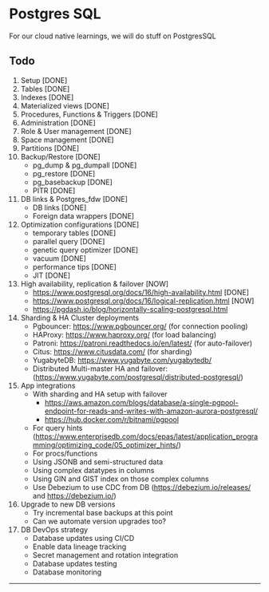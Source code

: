 # Postgres SQL

For our cloud native learnings, we will do stuff on PostgresSQL

## Todo

1. Setup [DONE]
2. Tables [DONE]
3. Indexes [DONE]
4. Materialized views [DONE]
5. Procedures, Functions & Triggers [DONE]
6. Administration [DONE]
7. Role & User management [DONE]
8. Space management [DONE]
9. Partitions [DONE]
10. Backup/Restore [DONE]
    - pg_dump & pg_dumpall [DONE]
    - pg_restore [DONE]
    - pg_basebackup [DONE]
    - PITR [DONE]
11. DB links & Postgres_fdw [DONE]
    - DB links [DONE]
    - Foreign data wrappers [DONE]
12. Optimization configurations [DONE]
    - temporary tables [DONE]
    - parallel query [DONE]
    - genetic query optimizer [DONE]
    - vacuum [DONE]
    - performance tips [DONE]
    - JIT [DONE]
13. High availability, replication & failover [NOW]
    - https://www.postgresql.org/docs/16/high-availability.html [DONE]
    - https://www.postgresql.org/docs/16/logical-replication.html [NOW]
    - https://pgdash.io/blog/horizontally-scaling-postgresql.html
14. Sharding & HA Cluster deployments
    - Pgbouncer: https://www.pgbouncer.org/ (for connection pooling)
    - HAProxy: https://www.haproxy.org/ (for load balancing)
    - Patroni: https://patroni.readthedocs.io/en/latest/ (for auto-failover)
    - Citus: https://www.citusdata.com/ (for sharding)
    - YugabyteDB: https://www.yugabyte.com/yugabytedb/
    - Distributed Multi-master HA and failover: (https://www.yugabyte.com/postgresql/distributed-postgresql/)
15. App integrations
    - With sharding and HA setup with failover
      - https://aws.amazon.com/blogs/database/a-single-pgpool-endpoint-for-reads-and-writes-with-amazon-aurora-postgresql/
      - https://hub.docker.com/r/bitnami/pgpool
    - For query hints (https://www.enterprisedb.com/docs/epas/latest/application_programming/optimizing_code/05_optimizer_hints/)
    - For procs/functions
    - Using JSONB and semi-structured data
    - Using complex datatypes in columns
    - Using GIN and GIST index on those complex columns
    - Use Debezium to use CDC from DB (https://debezium.io/releases/ and https://debezium.io/)
16. Upgrade to new DB versions
    - Try incremental base backups at this point
    - Can we automate version upgrades too?
17. DB DevOps strategy
    - Database updates using CI/CD
    - Enable data lineage tracking
    - Secret management and rotation integration
    - Database updates testing
    - Database monitoring

---
